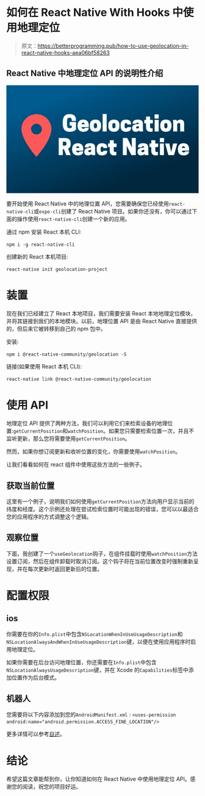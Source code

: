 # 如何在 React Native With Hooks 中使用地理定位

> 原文：<https://betterprogramming.pub/how-to-use-geolocation-in-react-native-hooks-aea06bf58263>

## React Native 中地理定位 API 的说明性介绍

![](img/d71b40540842c6b0052014f39de1dddc.png)

要开始使用 React Native 中的地理位置 API，您需要确保您已经使用`react-native-cli`或`expo-cli`创建了 React Native 项目。如果你还没有，你可以通过下面的操作使用`react-native-cli`创建一个新的应用。

通过 npm 安装 React 本机 CLI:

`npm i -g react-native-cli`

创建新的 React 本机项目:

`react-native init geolocation-project`

# 装置

现在我们已经建立了 React 本地项目，我们需要安装 React 本地地理定位模块，并将其链接到我们的本地模块。以前，地理位置 API 是由 React Native 直接提供的，但后来它被转移到自己的 npm 包中。

安装:

`npm i @react-native-community/geolocation -S`

链接(如果使用 React 本机 CLI):

`react-native link @react-native-community/geolocation`

# 使用 API

地理定位 API 提供了两种方法，我们可以利用它们来检索设备的地理位置:`getCurrentPosition`和`watchPosition`。如果您只需要检索位置一次，并且不监听更新，那么您将需要使用`getCurrentPosition`。

然而，如果你想订阅更新和收听位置的变化，你需要使用`watchPosition`。

让我们看看如何在 react 组件中使用这些方法的一些例子。

## 获取当前位置

这里有一个例子，说明我们如何使用`getCurrentPosition`方法向用户显示当前的纬度和经度。这个示例还处理在尝试检索位置时可能出现的错误，您可以以最适合您的应用程序的方式调整这个逻辑。

## 观察位置

下面，我创建了一个`useGeolocation`钩子，在组件挂载时使用`watchPosition`方法设置订阅，然后在组件卸载时取消订阅。这个钩子将在当前位置改变时强制重新呈现，并在每次更新时返回更新后的位置。

# 配置权限

## ios

你需要在你的`Info.plist`中包含`NSLocationWhenInUseUsageDescription`和`NSLocationAlwaysAndWhenInUseUsageDescription`键，以便在使用应用程序时启用地理定位。

如果你需要在后台访问地理位置，你还需要在`Info.plist`中包含`NSLocationAlwaysUsageDescription`键，并在 Xcode 的`Capabilities`标签中添加位置作为后台模式。

## 机器人

您需要将以下内容添加到您的`AndroidManifest.xml` : `<uses-permission android:name="android.permission.ACCESS_FINE_LOCATION"/>`

更多详情可以参考[自述](https://github.com/react-native-community/react-native-geolocation/blob/master/README.md)。

# 结论

希望这篇文章能帮到你，让你知道如何在 React Native 中使用地理定位 API。感谢您的阅读，祝您的项目好运。